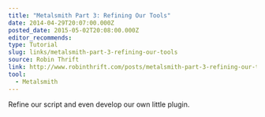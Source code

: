 ```yaml
---
title: "Metalsmith Part 3: Refining Our Tools"
date: 2014-04-29T20:07:00.000Z
posted_date: 2015-05-02T20:08:00.000Z
editor_recommends:
type: Tutorial
slug: links/metalsmith-part-3-refining-our-tools
source: Robin Thrift
link: http://www.robinthrift.com/posts/metalsmith-part-3-refining-our-tools/
tool:
  - Metalsmith
---
```

Refine our script and even develop our own little plugin.



